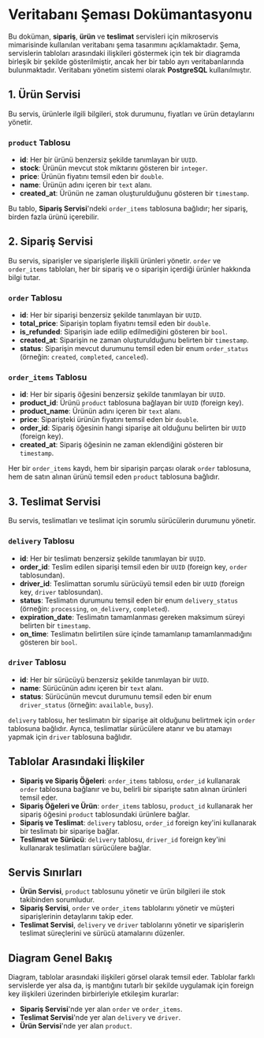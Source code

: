 # Veritabanı Şeması Dokümantasyonu

Bu doküman, **sipariş**, **ürün** ve **teslimat** servisleri için mikroservis mimarisinde kullanılan veritabanı şema tasarımını açıklamaktadır. Şema, servislerin tabloları arasındaki ilişkileri göstermek için tek bir diagramda birleşik bir şekilde gösterilmiştir, ancak her bir tablo ayrı veritabanlarında bulunmaktadır. Veritabanı yönetim sistemi olarak **PostgreSQL** kullanılmıştır.

## 1. **Ürün Servisi**

Bu servis, ürünlerle ilgili bilgileri, stok durumunu, fiyatları ve ürün detaylarını yönetir.

### `product` Tablosu

- **id**: Her bir ürünü benzersiz şekilde tanımlayan bir `UUID`.
- **stock**: Ürünün mevcut stok miktarını gösteren bir `integer`.
- **price**: Ürünün fiyatını temsil eden bir `double`.
- **name**: Ürünün adını içeren bir `text` alanı.
- **created_at**: Ürünün ne zaman oluşturulduğunu gösteren bir `timestamp`.

Bu tablo, **Sipariş Servisi**'ndeki `order_items` tablosuna bağlıdır; her sipariş, birden fazla ürünü içerebilir.

## 2. **Sipariş Servisi**

Bu servis, siparişler ve siparişlerle ilişkili ürünleri yönetir. `order` ve `order_items` tabloları, her bir sipariş ve o siparişin içerdiği ürünler hakkında bilgi tutar.

### `order` Tablosu

- **id**: Her bir siparişi benzersiz şekilde tanımlayan bir `UUID`.
- **total_price**: Siparişin toplam fiyatını temsil eden bir `double`.
- **is_refunded**: Siparişin iade edilip edilmediğini gösteren bir `bool`.
- **created_at**: Siparişin ne zaman oluşturulduğunu belirten bir `timestamp`.
- **status**: Siparişin mevcut durumunu temsil eden bir enum `order_status` (örneğin: `created`, `completed`, `canceled`).

### `order_items` Tablosu

- **id**: Her bir sipariş öğesini benzersiz şekilde tanımlayan bir `UUID`.
- **product_id**: Ürünü `product` tablosuna bağlayan bir `UUID` (foreign key).
- **product_name**: Ürünün adını içeren bir `text` alanı.
- **price**: Siparişteki ürünün fiyatını temsil eden bir `double`.
- **order_id**: Sipariş öğesinin hangi siparişe ait olduğunu belirten bir `UUID` (foreign key).
- **created_at**: Sipariş öğesinin ne zaman eklendiğini gösteren bir `timestamp`.

Her bir `order_items` kaydı, hem bir siparişin parçası olarak `order` tablosuna, hem de satın alınan ürünü temsil eden `product` tablosuna bağlıdır.

## 3. **Teslimat Servisi**

Bu servis, teslimatları ve teslimat için sorumlu sürücülerin durumunu yönetir.

### `delivery` Tablosu

- **id**: Her bir teslimatı benzersiz şekilde tanımlayan bir `UUID`.
- **order_id**: Teslim edilen siparişi temsil eden bir `UUID` (foreign key, `order` tablosundan).
- **driver_id**: Teslimattan sorumlu sürücüyü temsil eden bir `UUID` (foreign key, `driver` tablosundan).
- **status**: Teslimatın durumunu temsil eden bir enum `delivery_status` (örneğin: `processing`, `on_delivery`, `completed`).
- **expiration_date**: Teslimatın tamamlanması gereken maksimum süreyi belirten bir `timestamp`.
- **on_time**: Teslimatın belirtilen süre içinde tamamlanıp tamamlanmadığını gösteren bir `bool`.

### `driver` Tablosu

- **id**: Her bir sürücüyü benzersiz şekilde tanımlayan bir `UUID`.
- **name**: Sürücünün adını içeren bir `text` alanı.
- **status**: Sürücünün mevcut durumunu temsil eden bir enum `driver_status` (örneğin: `available`, `busy`).

`delivery` tablosu, her teslimatın bir siparişe ait olduğunu belirtmek için `order` tablosuna bağlıdır. Ayrıca, teslimatlar sürücülere atanır ve bu atamayı yapmak için `driver` tablosuna bağlıdır.

## Tablolar Arasındaki İlişkiler

- **Sipariş ve Sipariş Öğeleri**: `order_items` tablosu, `order_id` kullanarak `order` tablosuna bağlanır ve bu, belirli bir siparişte satın alınan ürünleri temsil eder.
- **Sipariş Öğeleri ve Ürün**: `order_items` tablosu, `product_id` kullanarak her sipariş öğesini `product` tablosundaki ürünlere bağlar.
- **Sipariş ve Teslimat**: `delivery` tablosu, `order_id` foreign key'ini kullanarak bir teslimatı bir siparişe bağlar.
- **Teslimat ve Sürücü**: `delivery` tablosu, `driver_id` foreign key'ini kullanarak teslimatları sürücülere bağlar.

## Servis Sınırları

- **Ürün Servisi**, `product` tablosunu yönetir ve ürün bilgileri ile stok takibinden sorumludur.
- **Sipariş Servisi**, `order` ve `order_items` tablolarını yönetir ve müşteri siparişlerinin detaylarını takip eder.
- **Teslimat Servisi**, `delivery` ve `driver` tablolarını yönetir ve siparişlerin teslimat süreçlerini ve sürücü atamalarını düzenler.

## Diagram Genel Bakış

Diagram, tablolar arasındaki ilişkileri görsel olarak temsil eder. Tablolar farklı servislerde yer alsa da, iş mantığını tutarlı bir şekilde uygulamak için foreign key ilişkileri üzerinden birbirleriyle etkileşim kurarlar:

- **Sipariş Servisi**'nde yer alan `order` ve `order_items`.
- **Teslimat Servisi**'nde yer alan `delivery` ve `driver`.
- **Ürün Servisi**'nde yer alan `product`.
